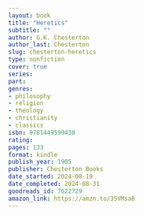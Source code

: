 ```yaml
---
layout: book
title: "Heretics"
subtitle: ""
author: G.K. Chesterton
author_last: Chesterton
slug: chesterton-heretics
type: nonfiction
cover: true
series: 
part: 
genres:
- philosophy
- religion
- theology
- christianity
- classics
isbn: 9781449599430
rating: 
pages: 133
format: kindle
publish_year: 1905
publisher: Chesterton Books
date_started: 2024-08-19
date_completed: 2024-08-31
goodreads_id: 7622729
amazon_link: https://amzn.to/3SVMsa8
---
```

